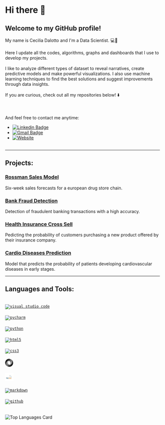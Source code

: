<head>
  <meta name="google-site-verification" content="riqHCAvDQWGPxgtkxFuaQyk-rfMUG_4usdiPM9ppYtc" />
</head>

# Hi there 👋

## Welcome to my GitHub profile! 

My name is Cecilia Dalotto and I'm a Data Scientist. 💻🔎<br></br>
Here I update all the codes, algorithms, graphs and dashboards that I use to develop my projects.<br></br>
I like to analyze different types of dataset to reveal narratives, create predictive models and make powerful visualizations. I also use machine learning techniques to find the best solutions and suggest improvements through data insights.
<br></br>
If you are curious, check out all my repositories below! ⬇️
<br></br>
<br></br>
And feel free to contact me anytime: 
* [![Linkedin Badge](https://img.shields.io/badge/-Cecilia_Dalotto-blue?style=flat-square&logo=Linkedin&logoColor=white&link=https://www.linkedin.com/in/ceciliadalotto/)](https://www.linkedin.com/in/ceciliadalotto/)
* [![Gmail Badge](https://img.shields.io/badge/-dalottocecilia@gmail.com-critical?style=flat-square&logo=Gmail&logoColor=white&link=mailto:dalottocecilia@gmail.com)](mailto:dalottocecilia@gmail.com)
* [![Website](https://img.shields.io/badge/-My_Website-black?style=flat-square&logo=Website&logoColor=white&link=https://ceciliaesd.github.io/)](https://ceciliaesd.github.io/)
<br></br>
________________________________
## Projects:

### [Rossman Sales Model](https://github.com/ceciliaesd/Rossmann_Sales_Prediction/blob/main/Rossmann_store_sales.ipynb)
Six-week sales forecasts for a european drug store chain.

### [Bank Fraud Detection](https://github.com/ceciliaesd/Fraud_Detection_Model/blob/main/Fraud_Detection_Company.ipynb)
Detection of fraudulent banking transactions with a high accuracy.

### [Health Insurance Cross Sell](https://github.com/ceciliaesd/Insurance_Cross_Sell/blob/main/Health_Insurance.ipynb)
Pedicting the probability of customers purchasing a new product offered by their insurance company.

### [Cardio Diseases Prediction](https://github.com/ceciliaesd/Cardio_Catch_Disease/blob/main/Cardio_Catch_Diseases.ipynb)
Model that predicts the probability of patients developing cardiovascular diseases in early stages.

________________________________
## Languages and Tools:
[<code>
<img alt="visual studio code" width="26px" src="https://img.icons8.com/fluent/240/000000/visual-studio-code-2019.png" />
</code>](https://code.visualstudio.com/)
[<code>
<img alt="pycharm" width="26px" src="https://img.icons8.com/color/240/000000/pycharm.png" />
</code>](https://www.jetbrains.com/pycharm/)
[<code>
<img alt="python" width="26px" src="https://img.icons8.com/color/240/000000/python.png">
</code>](https://www.python.org/)
[<code>
<img alt="html5" width="26px" src="https://img.icons8.com/color/240/000000/html-5.png">
</code>](https://developer.mozilla.org/en-US/docs/Web/HTML)
[<code>
<img alt="css3" width="26px" src="https://img.icons8.com/color/240/000000/css3.png">
</code>](https://developer.mozilla.org/en-US/docs/Web/CSS)
[<code>
<img alt="json" width="26px" src="https://raw.githubusercontent.com/github/explore/80688e429a7d4ef2fca1e82350fe8e3517d3494d/topics/json/json.png">
</code>](https://www.json.org/json-en.html)
[<code>
<img alt="MySQL" width="26px" src="https://raw.githubusercontent.com/github/explore/80688e429a7d4ef2fca1e82350fe8e3517d3494d/topics/mysql/mysql.png">
</code>](https://dev.mysql.com/)
[<code>
<img alt="markdown" width="26px" src="https://img.icons8.com/ios-filled/100/000000/markdown.png">
</code>](https://www.markdownguide.org/)
[<code>
<img alt="github" width="26px" src="https://img.icons8.com/ios-glyphs/240/000000/github.png">
</code>](https://github.com/)
<br></br>
![Top Languages Card](https://github-readme-stats.vercel.app/api/top-langs/?username=ceciliaesd)
